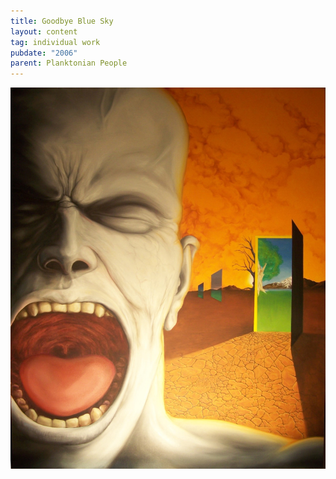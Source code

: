 ```yaml
---
title: Goodbye Blue Sky
layout: content
tag: individual work
pubdate: "2006"
parent: Planktonian People
---
```

![Goodbye Blue Sky, 2006, Oil and acrylic on canvas](assets/img/goodbye-blue-sky-2006-oil-and-acrylic-on-canvas-.jpg)
